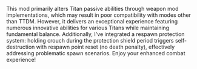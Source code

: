 This mod primarily alters Titan passive abilities through weapon mod implementations, which may result in poor compatibility with modes other than TTDM. However, it delivers an exceptional experience featuring numerous innovative abilities for various Titans while maintaining fundamental balance. Additionally, I've integrated a respawn protection system: holding crouch during the protection shield period triggers self-destruction with respawn point reset (no death penalty), effectively addressing problematic spawn scenarios. Enjoy your enhanced combat experience!
